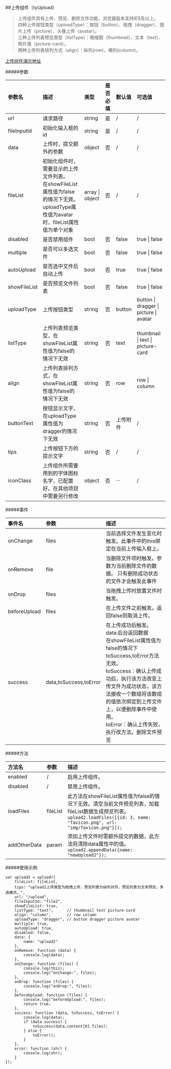 ##上传组件（tyUpload）

>上传组件具有上传、预览、删除文件功能，浏览器版本支持IE9及以上。  
>四种上传按钮类型（uploadType）：按钮（button）、拖拽（dragger）、图片上传（picture）、头像上传（avatar）。  
>三种上传列表预览类型（listType）：略缩图（thumbnail）、文本（text）、照片墙（picture-card）。  
>两种上传列表排列方式（align）：纵列(row)，横列(column)。  

[上传组件演示地址](http://60kg.top/upload/index.html)

#####参数

|参数名|描述|类型|是否必填|默认值| 可选值|
|:-|:-|:-|:-|:-|:-|
| url | 请求路径 | string | 是 | / | / |
| fileInputId | 初始化输入框的id | string | 是 | / | / |
| data | 上传时，提交额外的参数 | object | 否 | / | / |
| fileList | 初始化组件时，需要显示的上传文件列表。<br>在showFileList属性值为false的情况下无效。<br>uploadType属性值为avatar时，fileList属性值为单个对象 | array &#124; object | 否 | / | / |
| disabled | 是否禁用组件 | bool | 否 | false | true &#124; false |
| multiple | 是否可以多选文件 | bool | 否 | false | true &#124; false |
| autoUpload | 是否选中文件后自动上传 | bool | 否 | true | true &#124; false |
| showFileList | 是否预览文件列表 | bool | 否 | false | true &#124; false |
| uploadType | 上传按钮类型 | string | 否 | button | button &#124; dragger &#124; picture &#124; avatar |
| listType | 上传列表预览类型，在showFileList属性值为false的情况下无效 | string | 否 | text | thumbnail &#124; text &#124; picture-card |
| align | 上传列表排列方式，在showFileList属性值为false的情况下无效 | string | 否 | row | row &#124; column |
| buttonText | 按钮显示文字，在uploadType属性值为dragger的情况下无效 | string | 否 | 上传附件 | / |
| tips | 上传按钮下方的提示文字 | string | 否 | / | / |
| iconClass | 上传组件所需要用到的字体图标名字，已配置好。在其他项目中需要另行修改 | object | 否 | ···| / |

#####事件

|事件名|参数|描述|
|:-|:-|:-|
| onChange | files  | 当前选择文件发生变化时触发。此事件中的this绑定在当前上传输入框上。 |
| onRemove | file  | 当删除文件项时触发。参数为当前删除文件的数据。 只有删除成功状态的文件才会触发此事件|
| onDrop | files  | 当拖拽上传时放置文件时触发。 |
| beforeUpload | files  | 在上传文件之前触发。返回false则取消上传。 |
| success | data,toSuccess,toError  | 在上传成功后触发。<br>data:后台返回数据<br>在showFileList属性值为false的情况下toSuccess,toError方法无效。<br>toSuccess：确认上传成功后，执行该方法改变上传文件为成功状态，该方法接收一个数组将该数组的值依次绑定到上传文件上，以便删除事件中使用。<br>toError：确认上传失败，执行改方法。删除文件预览 |

#####方法

|方法名|参数|描述|
|:-|:-|:-|
| enabled | /  | 启用上传组件。 |
| disabled | /  | 禁用上传组件。 |
| loadFiles | fileList  | 此方法在showFileList属性值为false的情况下无效。清空当前文件预览列表，加载fileList数据生成预览列表。 <br> `upload2.loadFiles([{id: 3, name: "favicon.png", url: "img/favicon.png"}]);` |
| addOtherData | param  | 添加上传文件时需额外提交的数据，此方法将清除data属性中的值。<br>`upload2.appendData({name: "newUpload2"});` |

#####使用示例

    var upload2 = upload({
        fileList: fileList,
        tips: "upload2上传类型为拖拽上传，预览列表为纵列对齐，预览列表为文本预览，多选模式。",
        url: "/upload",
        fileInputId: "file2",
        showFileList: true,
        listType: "text",      // thumbnail text picture-card
        align: "column",       // row column
        uploadType: "dragger", // button dragger picture avatar
        multiple: true,
        autoUpload: true,
        disabled: false,
        data: {
            name: "upload2"
        },
        onRemove: function (data) {
            console.log(data);
        },
        onChange: function (files) {
            console.log(this);
            console.log("onChange:", files);
        },
        onDrop: function (files) {
            console.log("onDrop:", files);
        },
        beforeUpload: function (files) {
            console.log("beforeUpload:", files);
            return true;
        },
        success: function (data, toSuccess, toError) {
            console.log(data);
            if (data.success) {
                toSuccess(data.content[0].files);
            } else {
                toError();
            }
        },
        error: function (xhr) {
            console.log(xhr);
        }
    });